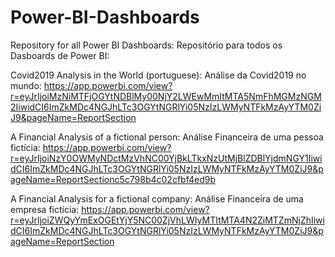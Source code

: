 # Power-BI-Dashboards
Repository for all Power BI Dashboards:
Repositório para todos os Dasboards de Power BI:

Covid2019 Analysis in the World (portuguese):
Análise da Covid2019 no mundo:
https://app.powerbi.com/view?r=eyJrIjoiMzNiMTFjOGYtNDBlMy00NjY2LWEwMmItMTA5NmFhMGMzNGM2IiwidCI6ImZkMDc4NGJhLTc3OGYtNGRlYi05NzIzLWMyNTFkMzAyYTM0ZiJ9&pageName=ReportSection

A Financial Analysis of a fictional person:
Análise Financeira de uma pessoa fictícia:
https://app.powerbi.com/view?r=eyJrIjoiNzY0OWMyNDctMzVhNC00YjBkLTkxNzUtMjBlZDBlYjdmNGY1IiwidCI6ImZkMDc4NGJhLTc3OGYtNGRlYi05NzIzLWMyNTFkMzAyYTM0ZiJ9&pageName=ReportSectionc5c798b4c02cfbf4ed9b


A Financial Analysis for a fictional company:
Análise Financeira de uma empresa fictícia:
https://app.powerbi.com/view?r=eyJrIjoiZWQyYmExOGEtYjY5NC00ZjVhLWIyMTItMTA4N2ZiMTZmNjZhIiwidCI6ImZkMDc4NGJhLTc3OGYtNGRlYi05NzIzLWMyNTFkMzAyYTM0ZiJ9&pageName=ReportSection

